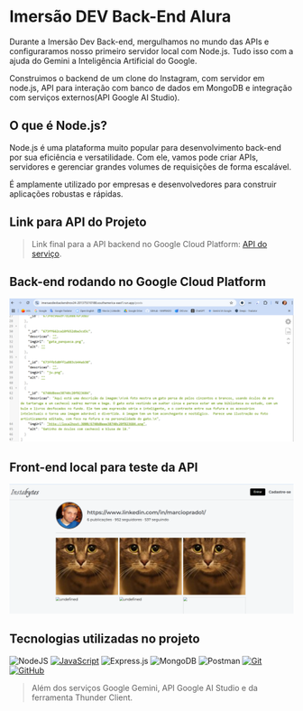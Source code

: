 # Imersão DEV Back-End Alura

Durante a Imersão Dev Back-end, mergulhamos no mundo das APIs e configuraramos nosso primeiro servidor local com Node.js. Tudo isso com a ajuda do Gemini a Inteligência Artificial do Google.

Construimos o backend de um clone do Instagram, com servidor em node.js, API para interação com banco de dados em MongoDB e integração com serviços externos(API Google AI Studio).

## O que é Node.js?

Node.js é uma plataforma muito popular para desenvolvimento back-end por sua eficiência e versatilidade. Com ele, vamos pode criar APIs, servidores e gerenciar grandes volumes de requisições de forma escalável.

É amplamente utilizado por empresas e desenvolvedores para construir aplicações robustas e rápidas.

## Link para API do Projeto

> Link final para a API backend no Google Cloud Platform: [API do serviço](https://imersaodevbackendnov24-201375310188.southamerica-east1.run.app/posts).

## Back-end rodando no Google Cloud Platform

![Tela da aplicação](uploads\backend_rodando_googleCloud.png)

## Front-end local para teste da API

![Tela da aplicação](uploads\front_aplicacao.png)

## Tecnologias utilizadas no projeto

![NodeJS](https://img.shields.io/badge/node.js-000?style=for-the-badge&logo=node.js&logoColor=white)
[![JavaScript](https://img.shields.io/badge/JavaScript-000?style=for-the-badge&logo=javascript)](https://img.shields.io/badge/JavaScript-000?style=for-the-badge&logo=javascript)
![Express.js](https://img.shields.io/badge/express.js-%23404d59.svg?style=for-the-badge&logo=express&logoColor=%2361DAFB)
![MongoDB](https://img.shields.io/badge/MongoDB-%234ea94b.svg?style=for-the-badge&logo=mongodb&logoColor=white)
![Postman](https://img.shields.io/badge/Postman-FF6C37?style=for-the-badge&logo=postman&logoColor=white)
[![Git](https://img.shields.io/badge/Git-000?style=for-the-badge&logo=git&logoColor=E94D5F)](https://git-scm.com/doc)
[![GitHub](https://img.shields.io/badge/GitHub-000?style=for-the-badge&logo=github&logoColor=30A3DC)](https://docs.github.com/)

> Além dos serviços Google Gemini, API Google AI Studio e da ferramenta Thunder Client.
>
